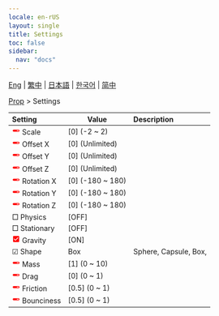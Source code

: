 ```yaml
---
locale: en-rUS
layout: single
title: Settings
toc: false
sidebar:
  nav: "docs"
---
```

[Eng](/dancexr/menu/2025.4/prop/settings) | [繁中](/tw/dancexr/menu/2025.4/prop/settings) | [日本語](/jp/dancexr/menu/2025.4/prop/settings) | [한국어](/kr/dancexr/menu/2025.4/prop/settings) | [简中](/zh/dancexr/menu/2025.4/prop/settings)

[Prop](../menu#Prop) > Settings



| Setting | Value | Description |
| :--- | --- | :--- |
| <img src="/images/icon/ic_slider.png" alt="slider icon"/> Scale| [0] (-2 ~ 2) | 
| <img src="/images/icon/ic_slider.png" alt="slider icon"/> Offset X| [0] (Unlimited) | 
| <img src="/images/icon/ic_slider.png" alt="slider icon"/> Offset Y| [0] (Unlimited) | 
| <img src="/images/icon/ic_slider.png" alt="slider icon"/> Offset Z| [0] (Unlimited) | 
| <img src="/images/icon/ic_slider.png" alt="slider icon"/> Rotation X| [0] (-180 ~ 180) | 
| <img src="/images/icon/ic_slider.png" alt="slider icon"/> Rotation Y| [0] (-180 ~ 180) | 
| <img src="/images/icon/ic_slider.png" alt="slider icon"/> Rotation Z| [0] (-180 ~ 180) | 
|  □ Physics| [OFF] | 
|  □ Stationary| [OFF] | 
| <img src="/images/icon/ic_check_on.png" alt="check on icon"/> Gravity| [ON] | 
| ☑ Shape| Box | Sphere, Capsule, Box, 
| <img src="/images/icon/ic_slider.png" alt="slider icon"/> Mass| [1] (0 ~ 10) | 
| <img src="/images/icon/ic_slider.png" alt="slider icon"/> Drag| [0] (0 ~ 1) | 
| <img src="/images/icon/ic_slider.png" alt="slider icon"/> Friction| [0.5] (0 ~ 1) | 
| <img src="/images/icon/ic_slider.png" alt="slider icon"/> Bounciness| [0.5] (0 ~ 1) | 
